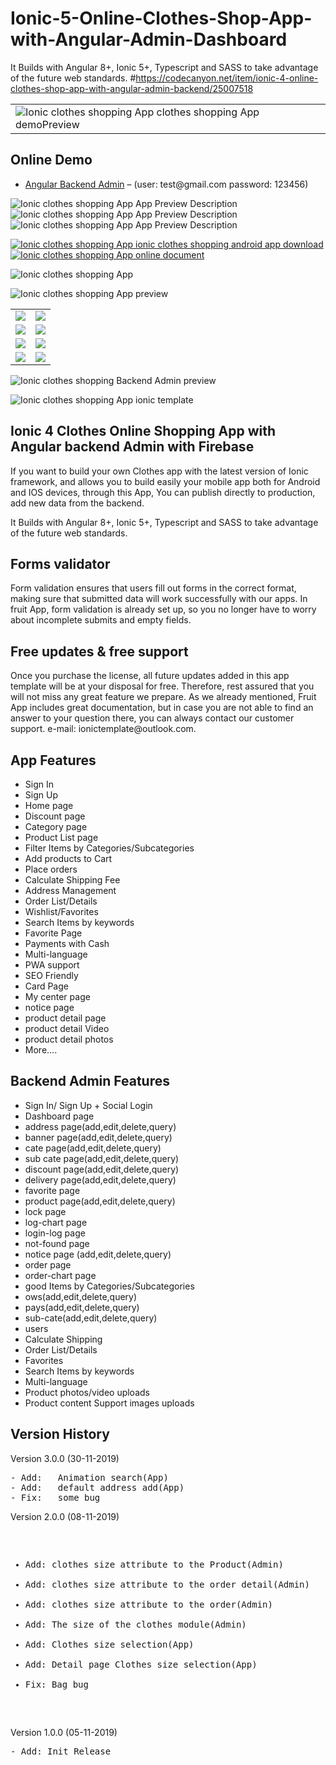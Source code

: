 # Ionic-5-Online-Clothes-Shop-App-with-Angular-Admin-Dashboard
It Builds with Angular 8+, Ionic 5+, Typescript and SASS to take advantage of the future web standards.
#https://codecanyon.net/item/ionic-4-online-clothes-shop-app-with-angular-admin-backend/25007518
<table>
    <tr>
        <td>
            <img alt="Ionic clothes shopping App  clothes shopping App demoPreview"
                 src="https://ionic-app-angular-assets.firebaseapp.com/assets/clothes/demoPreview.gif"/>
        </td>
    </tr>
</table>
<h2><strong>Online Demo</strong></h2>
<ul>
    <li><a href="https://ionic-clothe-app.firebaseapp.com" rel="nofollow" target="_blank">Angular Backend
        Admin</a> –
        (user: test@gmail.com password: 123456)
    </li>
</ul>

<img alt="Ionic clothes shopping App  App Preview Description"
     src="https://ionic-app-angular-assets.firebaseapp.com/assets/clothes/01introduce.jpg"/>
<img alt="Ionic clothes shopping App  App Preview Description"
     src="https://ionic-app-angular-assets.firebaseapp.com/assets/clothes/02feature.jpg"/>
<img alt="Ionic clothes shopping App  App Preview Description"
     src="https://ionic-app-angular-assets.firebaseapp.com/assets/clothes/03template.jpg"/>

<a href="https://ionic-app-angular-assets.firebaseapp.com/assets/clothes/aiclothes.apk" target="_blank">
    <img alt="Ionic clothes shopping App  ionic clothes shopping android app download"
         src="https://ionic-app-angular-assets.firebaseapp.com/assets/clothes/04androidalone.jpg"/>
</a>

<a href="https://help-ionic-template.firebaseapp.com/" target="_blank">
    <img alt="Ionic clothes shopping App  online document"
         src="https://ionic-app-angular-assets.firebaseapp.com/assets/clothes/06ducument.jpg"/>
</a>

<img alt="Ionic clothes shopping App"
     src="https://ionic-app-angular-assets.firebaseapp.com/assets/clothes/07preview.jpg"/>

<img alt="Ionic clothes shopping App preview"
     src="https://ionic-app-angular-assets.firebaseapp.com/assets/clothes/08apppreview.jpg"/>

<table>
    <tr>
        <td><img src="https://ionic-app-angular-assets.firebaseapp.com/assets/clothes/gif/detail.gif"/></td>
        <td><img src="https://ionic-app-angular-assets.firebaseapp.com/assets/clothes/gif/detail2.gif"/></td>
    </tr>
    <tr>
        <td><img src="https://ionic-app-angular-assets.firebaseapp.com/assets/clothes/gif/detail3.gif"/></td>
        <td><img src="https://ionic-app-angular-assets.firebaseapp.com/assets/clothes/gif/home.gif"/></td>
    </tr>
	 <tr>
        <td><img src="https://ionic-app-angular-assets.firebaseapp.com/assets/clothes/gif/list.gif"/></td>
        <td><img src="https://ionic-app-angular-assets.firebaseapp.com/assets/clothes/gif/video1.gif"/></td>
    </tr>
	 <tr>
        <td><img src="https://ionic-app-angular-assets.firebaseapp.com/assets/clothes/gif/login.gif"/></td>
        <td><img src="https://ionic-app-angular-assets.firebaseapp.com/assets/clothes/gif/video2.gif"/></td>
    </tr>
</table>
<img alt="Ionic clothes shopping Backend Admin preview"
     src="https://ionic-app-angular-assets.firebaseapp.com/assets/clothes/09adminpreview.jpg"/>

<img alt="Ionic clothes shopping App  ionic template"
     src="https://ionic-app-angular-assets.firebaseapp.com/assets/clothes/09helper.jpg"/>


<h2><strong>Ionic 4 Clothes Online Shopping App with Angular backend Admin with Firebase</strong></h2>
<p>If you want to build your own Clothes app with the latest version of Ionic framework,
    and allows you to build easily your mobile app both for Android and IOS devices, through this App,
    You can publish directly to production, add new data from the backend.<p>
<p> It Builds with Angular 8+, Ionic 5+, Typescript and SASS to take advantage of the future web standards.</p>

<h2><strong>Forms validator</strong></h2>
<p>Form validation ensures that users fill out forms in the correct format,
    making sure that submitted data will work successfully with our apps.
    In fruit App, form validation is already set up, so you no longer have to worry about
    incomplete submits and empty fields.<p>

<h2><strong>Free updates & free support</strong></h2>
<p>Once you purchase the license, all future updates added in this app template will
    be at your disposal for free. Therefore, rest assured that you will not miss any
    great feature we prepare. As we already mentioned, Fruit App includes great documentation,
    but in case you are not able to find an answer to your question there,
    you can always contact our customer support.
    e-mail: ionictemplate@outlook.com.<p>


<h2><strong>App Features</strong></h2>
<ul>
    <li>Sign In</li>
    <li>Sign Up</li>
    <li>Home page</li>
    <li>Discount page</li>
    <li>Category page</li>
    <li>Product List page</li>
    <li>Filter Items by Categories/Subcategories</li>
    <li>Add products to Cart</li>
    <li>Place orders</li>
    <li>Calculate Shipping Fee</li>
    <li>Address Management</li>
    <li>Order List/Details</li>
    <li>Wishlist/Favorites</li>
    <li>Search Items by keywords</li>
    <li>Favorite Page</li>
    <li>Payments with Cash</li>
    <li>Multi-language</li>
    <li>PWA support</li>
    <li>SEO Friendly</li>
    <li>Card Page</li>
    <li>My center page</li>
    <li>notice page</li>
    <li>product detail page</li>
    <li>product detail Video</li>
    <li>product detail photos</li>
    <li>More....</li>
</ul>

<h2><strong>Backend Admin Features</strong></h2>
<ul>
    <li>Sign In/ Sign Up + Social Login</li>
    <li>Dashboard page</li>
    <li>address page(add,edit,delete,query)</li>
    <li>banner page(add,edit,delete,query)</li>
    <li>cate page(add,edit,delete,query)</li>
    <li>sub cate page(add,edit,delete,query)</li>
    <li>discount page(add,edit,delete,query)</li>
    <li>delivery page(add,edit,delete,query)</li>
    <li>favorite page</li>
    <li>product page(add,edit,delete,query)</li>
    <li>lock page</li>
    <li>log-chart page</li>
    <li>login-log page</li>
    <li>not-found page</li>
    <li>notice page (add,edit,delete,query)</li>
    <li>order page</li>
    <li>order-chart page</li>
    <li>good Items by Categories/Subcategories</li>
    <li>ows(add,edit,delete,query)</li>
    <li>pays(add,edit,delete,query)</li>
    <li>sub-cate(add,edit,delete,query)</li>
    <li>users</li>
    <li>Calculate Shipping</li>
    <li>Order List/Details</li>
    <li>Favorites</li>
    <li>Search Items by keywords</li>
    <li>Multi-language</li>
    <li>Product photos/video uploads</li>
    <li>Product content Support images uploads</li>
</ul>


<h2><strong>Version History</strong></h2>
<p>Version 3.0.0 (30-11-2019)</p>
<pre>
- Add:   Animation search(App)
- Add:   default address add(App)
- Fix:   some bug
</pre>
<p>Version 2.0.0 (08-11-2019)</p>
<pre>

- Add:  clothes size attribute to the Product(Admin)
- Add:  clothes size attribute to the order detail(Admin)
- Add:  clothes size attribute to the order(Admin)
- Add:  The size of the clothes module(Admin)
- Add:   Clothes size selection(App)
- Add:   Detail page Clothes size selection(App)
- Fix:   Bag bug
</pre>
<p>Version 1.0.0 (05-11-2019)</p>
<pre>
- Add: Init Release
</pre>
